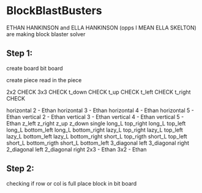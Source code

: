 # BlockBlastBusters

ETHAN HANKINSON and ELLA HANKINSON (opps I MEAN ELLA SKELTON) are making block blaster solver

## Step 1:
create board
bit board

create piece
read in the piece

2x2 CHECK
3x3 CHECK
t_down CHECK
t_up CHECK
t_left CHECK
t_right CHECK

horizontal 2 - Ethan 
horizontal 3 - Ethan
horizontal 4 - Ethan
horizontal 5 - Ethan
vertical 2 - Ethan
vertical 3 - Ethan
vertical 4 - Ethan
vertical 5 - Ethan
z_left
z_right
z_up
z_down
single
long_L top_right
long_L top_left
long_L bottom_left
long_L bottom_right
lazy_L top_right
lazy_L top_left
lazy_L bottom_left
lazy_L bottom_right
short_L top_rigth
short_L top_left
short_L bottom_rigth
short_L bottom_left
3_diagonal left
3_diagonal right
2_diagonal left
2_diagonal right
2x3 - Ethan
3x2 - Ethan


## Step 2:
checking if row or col is full
place block in bit board